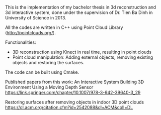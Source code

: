 This is the implementation of my bachelor thesis in 3d reconstruction and 3d interactive
system, done under the supervision of Dr. Tien Ba Dinh in University of Science in 2013.

All the codes are written in C++ using Point Cloud Library (http://pointclouds.org/).

Functionalities:

* 3D reconstruction using Kinect in real time, resulting in point clouds
* Point cloud manipulation: Adding external objects, removing existing objects and
  restoring the surfaces.

The code can be built using Cmake.

Published papers from this work:
An Interactive System Building 3D Environment Using a Moving Depth Sensor
https://link.springer.com/chapter/10.1007/978-3-642-39640-3_29

Restoring surfaces after removing objects in indoor 3D point clouds
https://dl.acm.org/citation.cfm?id=2542088&dl=ACM&coll=DL
